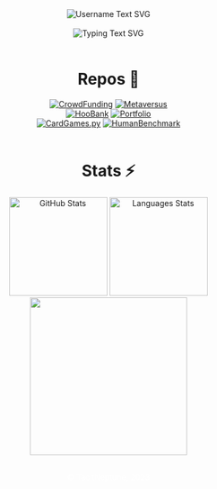 <!-- https://readme-typing-svg.demolab.com/demo/ -->
<div align="center">
   <img src="https://readme-typing-svg.demolab.com?font=Fira+Code&size=26&weight=600&duration=1&center=true&vCenter=true&repeat=false&height=26&lines=TacitNeptune%E2%80%89%F0%9F%91%A8%E2%80%8D%F0%9F%92%BB" alt="Username Text SVG">
</div>
<br />
<div align="center">
  <img src="https://readme-typing-svg.demolab.com?font=Fira+Code&pause=1000&center=true&vCenter=true&repeat=false&height=20&lines=Hi+there!+I'm+TacitNeptune.;I'm+a+skilled+frontend+web+dev;and+a+software+engineer+too!;See+you+below+%F0%9F%98%8E" alt="Typing Text SVG">
</div>

<br />

<h1 align="center">Repos 📘</h1>
<!-- https://github.com/anuraghazra/github-readme-stats -->
<div align="center">
   <a href="https://github.com/74C17N3P7UN3/CrowdFunding"><img src="https://github-readme-stats.vercel.app/api/pin?username=74C17N3P7UN3&repo=CrowdFunding&bg_color=20232A&title_color=36BCF7&text_color=FFFFFF&icon_color=36BCF7&hide_border=true" alt="CrowdFunding"></a>
   <a href="https://github.com/74C17N3P7UN3/Metaversus"><img src="https://github-readme-stats.vercel.app/api/pin?username=74C17N3P7UN3&repo=Metaversus&bg_color=20232A&title_color=36BCF7&text_color=FFFFFF&icon_color=36BCF7&hide_border=true" alt="Metaversus"></a>
</div>
<div align="center">
   <a href="https://github.com/74C17N3P7UN3/HooBank"><img src="https://github-readme-stats.vercel.app/api/pin?username=74C17N3P7UN3&repo=HooBank&bg_color=20232A&title_color=36BCF7&text_color=FFFFFF&icon_color=36BCF7&hide_border=true" alt="HooBank"></a>
   <a href="https://github.com/74C17N3P7UN3/Portfolio"><img src="https://github-readme-stats.vercel.app/api/pin?username=74C17N3P7UN3&repo=Portfolio&bg_color=20232A&title_color=36BCF7&text_color=FFFFFF&icon_color=36BCF7&hide_border=true" alt="Portfolio"></a>
</div>
<div align="center">
   <a href="https://github.com/74C17N3P7UN3/CardGames.py"><img src="https://github-readme-stats.vercel.app/api/pin?username=74C17N3P7UN3&repo=CardGames.py&bg_color=20232A&title_color=36BCF7&text_color=FFFFFF&icon_color=36BCF7&hide_border=true" alt="CardGames.py"></a>
   <a href="https://github.com/74C17N3P7UN3/HumanBenchmark"><img src="https://github-readme-stats.vercel.app/api/pin?username=74C17N3P7UN3&repo=HumanBenchmark&bg_color=20232A&title_color=36BCF7&text_color=FFFFFF&icon_color=36BCF7&hide_border=true" alt="HumanBenchmark"></a>
</div>

<br />

<h1 align="center">Stats ⚡</h1>
<!-- https://github.com/anuraghazra/github-readme-stats -->
<div align="center">
   <img src="https://github-readme-stats.vercel.app/api?username=74C17N3P7UN3&custom_title=My+GitHub's+Stats&count_private=true&show_icons=true&bg_color=20232A&title_color=36BCF7&text_color=FFFFFF&icon_color=36BCF7&hide_border=true&hide=contribs&text_bold=false" alt="GitHub Stats" height="175px">
   <img src="https://github-readme-stats.vercel.app/api/top-langs?username=74C17N3P7UN3&langs_count=6&hide=solidity&layout=compact&bg_color=20232A&title_color=36BCF7&text_color=FFFFFF&hide_border=true" alt="Languages Stats" height="175px">
</div>
<!-- https://github.com/ashutosh00710/github-readme-activity-graph -->
<div align="center">
   <img src="https://github-readme-activity-graph.cyclic.app/graph?username=74C17N3P7UN3&bg_color=20232A&color=FFFFFF&title_color=36BCF7&line=36BCF7&point=FFFFFF&area=true&area_color=FFFFFF&hide_border=true&radius=4.5" height="280px">
</div>

<br />

<p align="center" style="color: #FFF">© TacitNeptune, 2023</p>
